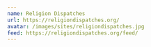 ```yaml
---
name: Religion Dispatches
url: https://religiondispatches.org/
avatar: /images/sites/religiondispatches.jpg
feed: https://religiondispatches.org/feed/
---
```

